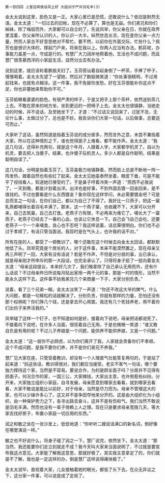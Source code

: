     第一百四回 上室迎宾故谈风土好 大庭训子严斥羽毛丰(3) 

   金太太说到这里，脸色又是一正。大家心里已是恐慌，还敢说什么？依旧是默然无语。金太太道：“一切过去的旧帐，现在不必算了，算也是无益。你们弟兄和你们姊妹，除了梅丽而外，大家都可以自立的了。先说凤举，你父亲在日，你就在政界里混着，你父亲所认识的人，你认识一大半。纵然世态炎凉，现在差你父亲一点力量，然而人家总不好意思绝对不帮忙。要不然，以前你在外面交际，忙些什么？佩芳也是很识大体的，撑起门户来，将来在我以上。你两人应当有办法。鹤荪呢，办事能力虽差一点，守成是行的。有慧厂大刀阔斧地帮着他，生活也不成问题，而且慧厂很羡慕西洋的小家庭生活，自然分出去有办法。”

   说到这里，就应该轮着鹏振夫妇了。玉芬搭讪着自起身倒了一杯茶，手捧了杯子，慢慢喝着。金太太先望了一望她，然后对了鹏振微笑道：“你处事很精明，不过用起钱来，也就有点糊涂。这一件事，我不免替你发愁。好在玉芬很能补你这点不足，你也非要她来帮助你不可。”

   玉芬偷眼看婆婆的脸色，有很严肃的样子，于是又把手上那个茶杯，依然送到茶几上去。不敢在原来的地方坐，坐到更远的一把椅子上去。金太太也很镇静，当她走动的时候，并不说话，及至她坐下了，才道：“不过话又说回来了，过犹不及，无论什么事，太做过分了，总也是不妙。我告诉你们大家一句话，以后做事，总要适可而止。”

   大家听了这话，虽然知道是指着玉芬说的成分居多，然而言外之意，未尝不兼指着大家。所以在这种情形之下，谁也觉得面子上难看，都不能作声。金太太道：“我这几句话，还得补充两句，就是这个年月，人跟着人学，大家都学机灵了。自以为机灵，要去把人当傻子。结果，也许傻子玩机灵人。多少人都是自作聪明，结果是聪明自误了。”

   这几句话，分明是指着玉芬了。玉芬虽极力地镇静着，然而脸上总是不断地一阵一阵发热，跟着自然也有些红了起来。金太太见她虽泰然坐着，眼皮下垂，可是不能平了视线看人，知道她已够受的了。于是鼻子哼着冷笑一声道：“燕西不必我说了，一天到晚，都是计划着出洋。出洋也是好事，不到外国去镀一回金回来，是不值钱的。不过也要看是什么东西镀金？象你现在这样学问，未必需要镀金吧？可是总而言之一句话，在你们自己，都以为自己了不得了。我好比一只燕子，把这一窠乳燕都哺得长着羽毛丰满了。那末，这一个燕子窠，也收藏不下，大家可以分开来，自己去筑巢，自己去打食。老燕子力有限，不必再来为难它了。哺长大了一窠燕子，老燕子已经去了一春的心血，也该让它休息一下。自己会飞自己会吃，还要老燕子一个一个来哺食，良心也不忍吧？我这样说着，话总算很明白。你们也不必过于孝顺了，有话只管当面说。我现时是在气头上，也许我的话不对。”

   所有在座的人，都受了一顿教训了，哪个还敢在这个时候去向金太太回话，都默默地低了头。凤举究竟是个居长的人，对于这件事，本来不能漠然置之，现在母亲又再三声明了一回，大家有没有话说？若是不作声，不但是对分居的事，业已承认，就是母亲刚才所申斥的那一大段话，也完全承认了。只得将身子挺了一挺向着金太太道：“母亲这段提议，本来好几次了，我们晚辈除了自己承认无用而外，还有什么话说？不过母亲昨日所说每月贴出家用一两千元的事，那是一时的情形，当然不能永久这样下去。这件事不妨我弟兄几个来商量一下子，大家分别负责。”

   说着，看了三个兄弟一眼。金太太淡笑了一声道：“你还不改这大爷的脾气，什么大问题，都是一句稀松的话就解决了。分别负责，你就有那样的力量，恐怕还没有那个权柄呢？你们挣几个钱，还是拿去开心用罢。我还有几个死钱养老，用不着你们出份子来养活我的。”

   凤举碰了这样一个钉子，也不知道如何是好，接着向下说吧，母亲把话都说死了。不接着向下说吧，在许多人当面，很现着自己无用。于是也微微一笑道：“谁又敢自负是有用的呢？不过儿子养娘是一个问题，能供养不能供养娘，又是一个问题。”

   金太太道：“这一层你不必顾虑，以为你们离开了我，人家就会责备你们不孝顺。这个不成问题，是我不要你们养，并不是你们弟兄不养我。”

   慧厂见大家在座，只管受着教训，却没有一个人理直气壮能答复两句的，于是站了起来道：“妈这些话，教训得很对，我们都应当接受。老实不客气一句话，哪个要独力撑持这个家，当然是不容易。要说合作，为的是顾全面子吗？分居并不见得有损面子。何况合作的家，一国三公，大家摊钱，大家出主意，也许倒惹些纠纷。分开来，大家独立组织小家庭，自寻发展，母亲愿意到哪家去看看，就到哪家去看看，大家不敢说是能比以前好，对于母亲，当然是尽力而为。母亲不管理这大的家，也可以少操许多心了。这又并不是争田夺地来分开的。这是由大组织化为小组织，由一种保护势力之下，各寻出路去奋斗，这并不是有伤和气。我们当然不敢说是羽毛丰满，然而也没有一辈子倚赖上人之理。现在只是要求母亲宽限几天，等大家去找好房子，布置小家庭一切应用的东西。”

   润之和敏之坐在一张沙发上，低低地道：“你听听二嫂说话满口的新名词，倒好像在哪里演说一样。”

   敏之也不好说什么，将身子碰了润之一下。慧厂说完，依然坐下。金太太道：“那当然，我还能要你们走立刻就走不成？我今天叫大家来当面说明了，不过就是要宣布我这点意见。大家能了解我这意思，那就好极了。其实我主意拿定了的，你们就是不了解，我也是一定这样的办，倒是慧厂这样说得痛快极了。”

   金太太说毕，直视着大家，儿女接触着她的眼光，都低了头下去。在众无异议之下，这分家一件事，可以说是成了定局了。

